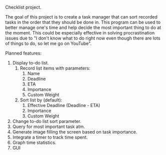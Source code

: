 Checklist project.

The goal of this project is to create a task manager that can sort recorded tasks in the order that they should be done in. This program can be used to better manage one's time and help decide the most important thing to do at the moment. This could be especially effective in solving procrastination issues due to "I don't know what to do right now even though there are lots of things to do, so let me go on YouTube".

Planned features:
1. Display to-do list.
    1. Record list items with parameters:
        1. Name
        2. Deadline
        3. ETA
        4. Importance
        5. Custom Weight
    2. Sort list by (default):
        1. Effective Deadline (Deadline - ETA)
        2. Importance
        3. Custom Weight
2. Change to-do list sort parameter.
3. Query for most important task atm.
4. Generate image filling the screen based on task importance.
5. Integrate a timer to track time spent.
6. Graph time statistics.
7. GUI
